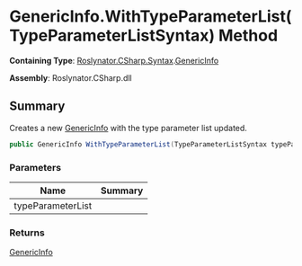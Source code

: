 # GenericInfo\.WithTypeParameterList\(TypeParameterListSyntax\) Method

**Containing Type**: [Roslynator.CSharp.Syntax](../../README.md)\.[GenericInfo](../README.md)

**Assembly**: Roslynator\.CSharp\.dll

## Summary

Creates a new [GenericInfo](../README.md) with the type parameter list updated\.

```csharp
public GenericInfo WithTypeParameterList(TypeParameterListSyntax typeParameterList)
```

### Parameters

| Name | Summary |
| ---- | ------- |
| typeParameterList | |

### Returns

[GenericInfo](../README.md)

